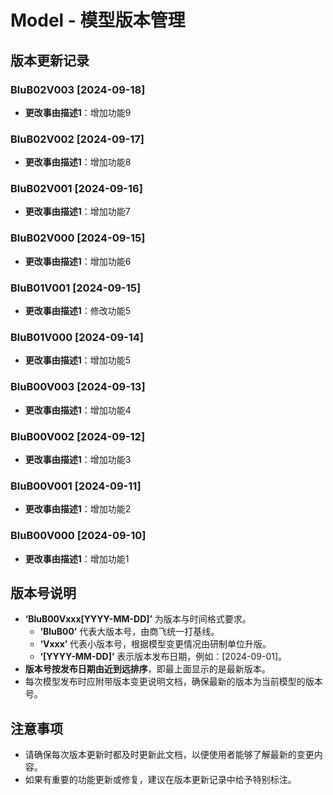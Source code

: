 # Model - 模型版本管理

## 版本更新记录

### BluB02V003 [2024-09-18]
- **更改事由描述1**：增加功能9

### BluB02V002 [2024-09-17]
- **更改事由描述1**：增加功能8

### BluB02V001 [2024-09-16]
- **更改事由描述1**：增加功能7

### BluB02V000 [2024-09-15]
- **更改事由描述1**：增加功能6

### BluB01V001 [2024-09-15]
- **更改事由描述1**：修改功能5

### BluB01V000 [2024-09-14]
- **更改事由描述1**：增加功能5

### BluB00V003 [2024-09-13]
- **更改事由描述1**：增加功能4

### BluB00V002 [2024-09-12]
- **更改事由描述1**：增加功能3

### BluB00V001 [2024-09-11]
- **更改事由描述1**：增加功能2

### BluB00V000 [2024-09-10]
- **更改事由描述1**：增加功能1

## 版本号说明

- **‘BluB00Vxxx[YYYY-MM-DD]’** 为版本与时间格式要求。
  - **‘BluB00’** 代表大版本号，由商飞统一打基线。
  - **‘Vxxx’** 代表小版本号，根据模型变更情况由研制单位升版。
  - **‘[YYYY-MM-DD]’** 表示版本发布日期，例如：[2024-09-01]。
- **版本号按发布日期由近到远排序**，即最上面显示的是最新版本。
- 每次模型发布时应附带版本变更说明文档，确保最新的版本为当前模型的版本号。

## 注意事项

- 请确保每次版本更新时都及时更新此文档，以便使用者能够了解最新的变更内容。
- 如果有重要的功能更新或修复，建议在版本更新记录中给予特别标注。
